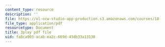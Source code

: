 ```yaml
---
content_type: resource
description: ''
file: https://ol-ocw-studio-app-production.s3.amazonaws.com/courses/18-086-mathematical-methods-for-engineers-ii-spring-2006/fa8ca903acabea2c669d43db33a13130_pEuuJ5E7ZS0.pdf
file_type: application/pdf
resourcetype: Document
title: 3play pdf file
uid: fa8ca903-acab-ea2c-669d-43db33a13130
---
```

